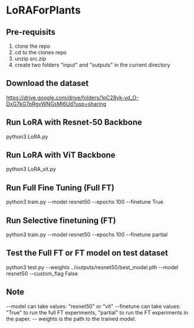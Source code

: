 # LoRAForPlants
## Pre-requisits
1. clone the repo
2. cd to the clones repo
3. unzip src.zip
4. create two folders "input" and "outputs" in the current directory

## Download the dataset
https://drive.google.com/drive/folders/1pC28yk-vd_O-DxG7kG7pRgvWNGsMl6Ud?usp=sharing

## Run LoRA with Resnet-50 Backbone
python3 LoRA.py

## Run LoRA with ViT Backbone
python3 LoRA_vit.py

## Run Full Fine Tuning (Full FT)
python3 train.py --model resnet50 --epochs 100 --finetune True

## Run Selective finetuning (FT)
python3 train.py --model resnet50 --epochs 100 --finetune partial

## Test the Full FT or FT model on test dataset
python3 test.py --weights ../outputs/resnet50/best_model.pth --model resnet50 --custom_flag False

## Note
--model can take values: "resnet50" or "vit"
--finetune can take values: "True" to run the full FT experiments, "partial" to run the FT experiments in the paper.
-- weights is the path to the trained  model.
